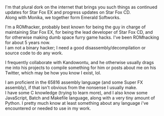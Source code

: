 I'm that plural dork on the internet that brings you such things as continued updates for Star Fox EX and progress updates on Star Fox CD.  
Along with Monika, we together form Emerald Softworks.  

I'm a ROMhacker, probably best known for being the guy in charge of maintaining Star Fox EX, for being the lead developer of Star Fox CD, and for otherwise making dumb space furry game hacks. I've been ROMhacking for about 5 years now.  
I am not a binary hacker; I need a good disassembly/decompilation or source code to do any work.  

I frequently collaborate with Kandowontu, and he otherwise usually drags me into his projects to compile something for him or posts about me on his Twitter, which may be how you know I exist, lol.  

I am proficient in the 65816 assembly language (and some Super FX assembly), if that isn't obvious from the nonsense I usually make.  
I have some C knowledge (trying to learn more), and I also know some JavaScript, Batch and Makefile language, along with a very tiny amount of Python. I pretty much know at least something about any language i've encountered or needed to use in my work.   
